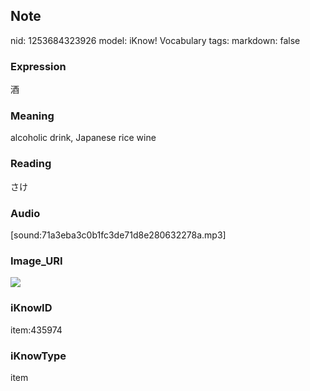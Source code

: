 ## Note
nid: 1253684323926
model: iKnow! Vocabulary
tags: 
markdown: false

### Expression
酒

### Meaning
alcoholic drink, Japanese rice wine

### Reading
さけ

### Audio
[sound:71a3eba3c0b1fc3de71d8e280632278a.mp3]

### Image_URI
<img src="652e147078e123523235a7d08096a366.jpg">

### iKnowID
item:435974

### iKnowType
item
